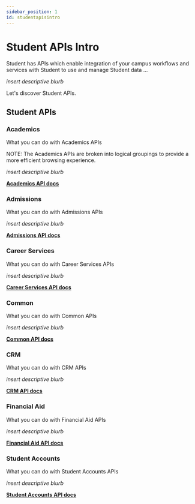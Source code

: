 ```yaml
---
sidebar_position: 1
id: studentapisintro
---
```


# Student APIs Intro

Student has APIs which enable integration of your campus workflows and services with Student to use and manage Student data ... 

_insert descriptive blurb_

Let's discover Student APIs.

## Student APIs
### Academics
What you can do with Academics APIs

NOTE: The Academics APIs are broken into logical groupings to provide a more efficient browsing experience.

_insert descriptive blurb_

[**Academics API docs**](./apis/student/academics)

### Admissions
What you can do with Admissions APIs

_insert descriptive blurb_

[**Admissions API docs**](./apis/student/admissions)

### Career Services
What you can do with Career Services APIs

_insert descriptive blurb_

[**Career Services API docs**](./apis/student/careerservices)

### Common
What you can do with Common APIs

_insert descriptive blurb_

[**Common API docs**](./apis/student/common)

### CRM
What you can do with CRM APIs

_insert descriptive blurb_

[**CRM API docs**](./apis/student/crm)

### Financial Aid
What you can do with Financial Aid APIs

_insert descriptive blurb_

[**Financial Aid API docs**](./apis/student/financialaid)

### Student Accounts
What you can do with Student Accounts APIs

_insert descriptive blurb_

[**Student Accounts API docs**](./apis/student/studentaccounts)